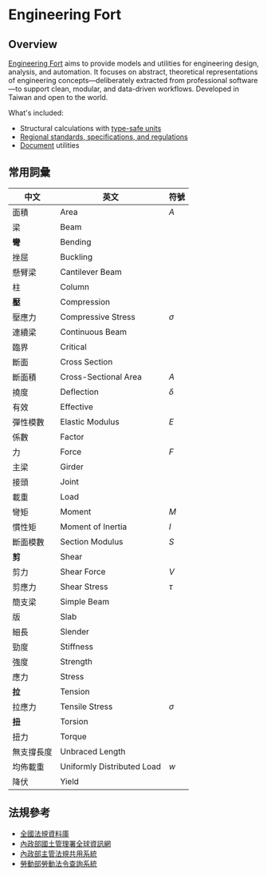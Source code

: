 # Engineering Fort

## Overview

[Engineering Fort](https://github.com/mido-maverick/engineering-fort/) aims to provide models and utilities for engineering design, analysis, and automation. It focuses on abstract, theoretical representations of engineering concepts—deliberately extracted from professional software—to support clean, modular, and data-driven workflows. Developed in Taiwan and open to the world.

What's included:

- Structural calculations with [type-safe units](https://github.com/angularsen/UnitsNet/)
- [Regional standards, specifications, and regulations](#法規參考)
- [Document](https://github.com/dotnet/Open-XML-SDK/) utilities

## 常用詞彙

|中文|英文|符號|
|-|-|-|
|面積|Area|$A$|
|梁|Beam||
|**彎**|Bending||
|挫屈|Buckling||
|懸臂梁|Cantilever Beam||
|柱|Column||
|**壓**|Compression||
|壓應力|Compressive Stress|$\sigma$|
|連續梁|Continuous Beam||
|臨界|Critical||
|斷面|Cross Section||
|斷面積|Cross-Sectional Area|$A$|
|撓度|Deflection|$\delta$|
|有效|Effective||
|彈性模數|Elastic Modulus|$E$|
|係數|Factor||
|力|Force|$F$|
|主梁|Girder||
|接頭|Joint||
|載重|Load||
|彎矩|Moment|$M$|
|慣性矩|Moment of Inertia|$I$|
|斷面模數|Section Modulus|$S$|
|**剪**|Shear||
|剪力|Shear Force|$V$|
|剪應力|Shear Stress|$\tau$|
|簡支梁|Simple Beam||
|版|Slab||
|細長|Slender||
|勁度|Stiffness||
|強度|Strength||
|應力|Stress||
|**拉**|Tension||
|拉應力|Tensile Stress|$\sigma$|
|**扭**|Torsion||
|扭力|Torque||
|無支撐長度|Unbraced Length||
|均佈載重|Uniformly Distributed Load|$w$|
|降伏|Yield||

## 法規參考

- [全國法規資料庫](https://law.moj.gov.tw/)
- [內政部國土管理署全球資訊網](https://www.nlma.gov.tw/ch/legislation/regsearch)
- [內政部主管法規共用系統](https://glrs.moi.gov.tw/index.aspx)
- [勞動部勞動法令查詢系統](https://laws.mol.gov.tw/index.aspx)